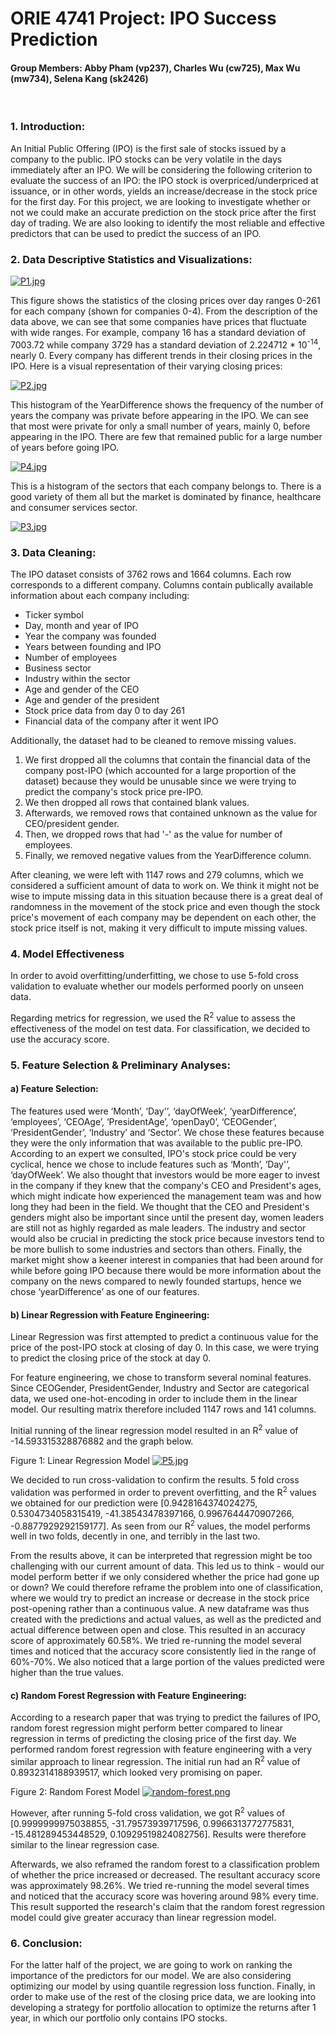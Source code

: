 # **ORIE 4741 Project: IPO Success Prediction**
#### Group Members: Abby Pham (vp237), Charles Wu (cw725), Max Wu (mw734), Selena Kang (sk2426) 
<br>

### **1. Introduction:**
An Initial Public Offering (IPO) is the first sale of stocks issued by a company to the public. IPO stocks can be very volatile in the days immediately after an IPO. We will be considering the following criterion to evaluate the success of an IPO: the IPO stock is overpriced/underpriced at issuance, or in other words, yields an increase/decrease in the stock price for the first day. For this project, we are looking to investigate whether or not we could make an accurate prediction on the stock price after the first day of trading. We are also looking to identify the most reliable and effective predictors that can be used to predict the success of an IPO.

### **2. Data Descriptive Statistics and Visualizations:**

[![P1.jpg](https://i.postimg.cc/GpCLnJyD/P1.jpg)](https://postimg.cc/FYT5jSGF)

This figure shows the statistics of the closing prices over day ranges 0-261 for each company (shown for companies 0-4). From the description of the data above, we can see that some companies have prices that fluctuate with wide ranges. For example, company 16 has a standard deviation of 7003.72 while company 3729 has a standard deviation of 2.224712 * 10<sup>-14</sup>, nearly 0. Every company has different trends in their closing prices in the IPO. Here is a visual representation of their varying closing prices:

[![P2.jpg](https://i.postimg.cc/3wYTc8sC/P2.jpg)](https://postimg.cc/yDQtJHYk)

This histogram of the YearDifference shows the frequency of the number of years the company was private before appearing in the IPO. We can see that most were private for only a small number of years, mainly 0, before appearing in the IPO. There are few that remained public for a large number of years before going IPO. 

[![P4.jpg](https://i.postimg.cc/Qxv55P2r/P4.jpg)](https://postimg.cc/7fMfrBPB)

This is a histogram of the sectors that each company belongs to. There is a good variety of them all but the market is dominated by finance, healthcare and consumer services sector.  

[![P3.jpg](https://i.postimg.cc/pr2Cw72S/P3.jpg)](https://postimg.cc/qh52n16c)

### **3. Data Cleaning:**

The IPO dataset consists of 3762 rows and 1664 columns. Each row corresponds to a different company. Columns contain publically available information about each company including: 
- Ticker symbol 
- Day, month and year of IPO 
- Year the company was founded 
- Years between founding and IPO
- Number of employees 
- Business sector 
- Industry within the sector 
- Age and gender of the CEO 
- Age and gender of the president
- Stock price data from day 0 to day 261
- Financial data of the company after it went IPO
<!-- list end-->
Additionally, the dataset had to be cleaned to remove missing values.
<ol> 
<li> We first dropped all the columns that contain the financial data of the company post-IPO (which accounted for a large proportion of the dataset) because they would be unusable since we were trying to predict the company's stock price pre-IPO.
<li> We then dropped all rows that contained blank values. </li>
<li> Afterwards, we removed rows that contained unknown as the value for CEO/president gender. </li>
<li> Then, we dropped rows that had '-' as the value for number of employees. </li>
<li> Finally, we removed negative values from the YearDifference column. </li>
</ol>

After cleaning, we were left with 1147 rows and 279 columns, which we considered a sufficient amount of data to work on. We think it might not be wise to impute missing data in this situation because there is a great deal of randomness in the movement of the stock price and even though the stock price's movement of each company may be dependent on each other, the stock price itself is not, making it very difficult to impute missing values.     

### **4. Model Effectiveness**

In order to avoid overfitting/underfitting, we chose to use 5-fold cross validation to evaluate whether our models performed poorly on unseen data. 

Regarding metrics for regression, we used the R<sup>2</sup> value to assess the effectiveness of the model on test data. For classification, we decided to use the accuracy score.    

### **5. Feature Selection & Preliminary Analyses:**

#### a) Feature Selection:

The features used were ‘Month’, ‘Day'’, ‘dayOfWeek’, ‘yearDifference’, ‘employees’, ‘CEOAge’, ‘PresidentAge’, ‘openDay0’, ‘CEOGender’, ‘PresidentGender’, ‘Industry’ and ‘Sector’. We chose these features because they were the only information that was available to the public pre-IPO. According to an expert we consulted, IPO's stock price could be very cyclical, hence we chose to include features such as ‘Month’, ‘Day'’, ‘dayOfWeek’. We also thought that investors would be more eager to invest in the company if they knew that the company's CEO and President's ages, which might indicate how experienced the management team was and how long they had been in the field. We thought that the CEO and President's genders might also be important since until the present day, women leaders are still not as highly regarded as male leaders. The industry and sector would also be crucial in predicting the stock price because investors tend to be more bullish to some industries and sectors than others. Finally, the market might show a keener interest in companies that had been around for while before going IPO because there would be more information about the company on the news compared to newly founded startups, hence we chose ‘yearDifference’ as one of our features.

#### b) Linear Regression with Feature Engineering:

Linear Regression was first attempted to predict a continuous value for the price of the post-IPO stock at closing of day 0. In this case, we were trying to predict the closing price of the stock at day 0. 

For feature engineering, we chose to transform several nominal features. Since CEOGender, PresidentGender, Industry and Sector are categorical data, we used one-hot-encoding in order to include them in the linear model. Our resulting matrix therefore included 1147 rows and 141 columns.

Initial running of the linear regression model resulted in an R<sup>2</sup> value of -14.593315328876882 and the graph below.

Figure 1: Linear Regression Model
[![P5.jpg](https://i.postimg.cc/Jz5TMM94/P5.jpg)](https://postimg.cc/w135k8qS)

We decided to run cross-validation to confirm the results. 5 fold cross validation was performed in order to prevent overfitting, and the R<sup>2</sup> values we obtained for our prediction were [0.9428164374024275, 0.5304734058315419, -41.38543478397166, 0.9967644470907266, -0.8877929292159177]. As seen from our R<sup>2</sup> values, the model performs well in two folds, decently in one, and terribly in the last two. 

From the results above, it can be interpreted that regression might be too challenging with our current amount of data. This led us to think - would our model perform better if we only considered whether the price had gone up or down? We could therefore reframe the problem into one of classification, where we would try to predict an increase or decrease in the stock price post-opening rather than a continuous value. A new dataframe was thus created with the predictions and actual values, as well as the predicted and actual difference between open and close. This resulted in an accuracy score of approximately 60.58%. We tried re-running the model several times and noticed that the accuracy score consistently lied in the range of 60%-70%. We also noticed that a large portion of the values predicted were higher than the true values.

#### c) Random Forest Regression with Feature Engineering:

According to a research paper that was trying to predict the failures of IPO, random forest regression might perform better compared to linear regression in terms of predicting the closing price of the first day. We performed random forest regression with feature engineering with a very similar approach to linear regression. The initial run had an R<sup>2</sup> value of 0.8932314188939517, which looked very promising on paper. 

Figure 2: Random Forest Model
[![random-forest.png](https://i.postimg.cc/rFQCCHBX/random-forest.png)](https://postimg.cc/w7Rm9wx0)

However, after running 5-fold cross validation, we got R<sup>2</sup> values of [0.9999999975038855, -31.79573939717596, 0.9966313772775831, -15.481289453448529,  0.10929519824082756]. Results were therefore similar to the linear regression case. 

Afterwards, we also reframed the random forest to a classification problem of whether the price increased or decreased. The resultant accuracy score was approximately 98.26%. We tried re-running the model several times and noticed that the accuracy score was hovering around 98% every time. This result supported the research's claim that the random forest regression model could give greater accuracy than linear regression model.

### **6. Conclusion:**
For the latter half of the project, we are going to work on ranking the importance of the predictors for our model. We are also considering optimizing our model by using quantile regression loss function. Finally, in order to make use of the rest of the closing price data, we are looking into developing a strategy for portfolio allocation to optimize the returns after 1 year, in which our portfolio only contains IPO stocks. 
